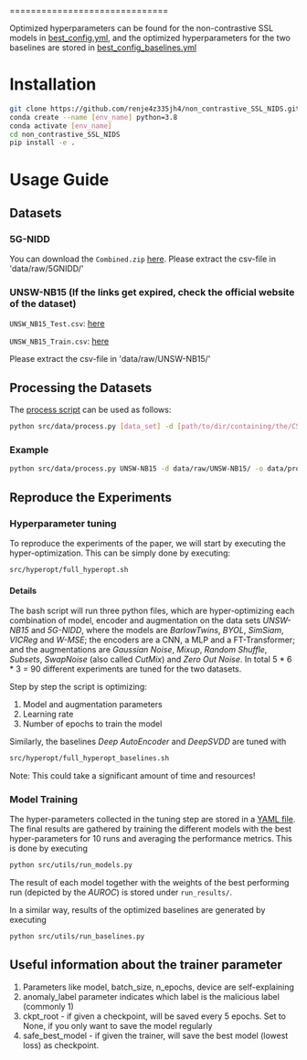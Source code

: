 ==============================

Optimized hyperparameters can be found for the non-contrastive SSL models in [best_config.yml](hyperopt/best_config.yml),  and the optimized hyperparameters for the two baselines are stored in [best_config_baselines.yml](hyperopt/baselines/best_config_baselines.yml)

# Installation
```bash
git clone https://github.com/renje4z335jh4/non_contrastive_SSL_NIDS.git
conda create --name [env_name] python=3.8
conda activate [env_name]
cd non_contrastive_SSL_NIDS
pip install -e .
```

# Usage Guide
## Datasets

### 5G-NIDD
You can download the `Combined.zip` [here](https://etsin.fairdata.fi/dataset/9d13ef28-2ca7-44b0-9950-225359afac65/data).
Please extract the csv-file in 'data/raw/5GNIDD/'

### UNSW-NB15 (If the links get expired, check the official website of the dataset)
`UNSW_NB15_Test.csv`: [here](https://unsw-my.sharepoint.com/:x:/r/personal/z5025758_ad_unsw_edu_au/_layouts/15/Doc.aspx?sourcedoc=%7B2A810F6A-CC3D-4D98-909E-37489D8DAF98%7D&file=UNSW_NB15_testing-set.csv&action=default&mobileredirect=true)

`UNSW_NB15_Train.csv`: [here](https://unsw-my.sharepoint.com/:x:/r/personal/z5025758_ad_unsw_edu_au/_layouts/15/Doc.aspx?sourcedoc=%7B49413D38-3330-4358-BFA2-0349031198A5%7D&file=UNSW_NB15_training-set.csv&action=default&mobileredirect=true)

Please extract the csv-file in 'data/raw/UNSW-NB15/'

## Processing the Datasets
The [process script](./src/data/process.py) can be used as follows:
```bash
python src/data/process.py [data_set] -d [path/to/dir/containing/the/CSV/files] -o [path/to/output/dir]
```

### Example
```bash
python src/data/process.py UNSW-NB15 -d data/raw/UNSW-NB15/ -o data/processed/
```

## Reproduce the Experiments

### Hyperparameter tuning
To reproduce the experiments of the paper, we will start by executing the hyper-optimization. This can be simply done by executing:
```bash
src/hyperopt/full_hyperopt.sh
```
#### Details
The bash script will run three python files, which are hyper-optimizing each combination of model, encoder and augmentation on the data sets *UNSW-NB15* and *5G-NIDD*, where the models are *BarlowTwins*, *BYOL*, *SimSiam*, *VICReg* and *W-MSE*; the encoders are a CNN, a MLP and a FT-Transformer; and the augmentations are *Gaussian Noise*, *Mixup*, *Random Shuffle*, *Subsets*, *SwapNoise* (also called *CutMix*) and *Zero Out Noise*. In total 5 * 6 * 3 = 90 different experiments are tuned for the two datasets.

Step by step the script is optimizing:
1. Model and augmentation parameters
2. Learning rate
3. Number of epochs to train the model

Similarly, the baselines *Deep AutoEncoder* and *DeepSVDD* are tuned with
```bash
src/hyperopt/full_hyperopt_baselines.sh
```

Note: This could take a significant amount of time and resources!

### Model Training
The hyper-parameters collected in the tuning step are stored in a [YAML file](hyperopt/best_config.yml). The final results are gathered by training the different models with the best hyper-parameters for 10 runs and averaging the performance metrics. This is done by executing
```bash
python src/utils/run_models.py
```
The result of each model together with the weights of the best performing run (depicted by the *AUROC*) is stored under `run_results/`.

In a similar way, results of the optimized baselines are generated by executing
```bash
python src/utils/run_baselines.py
```



## Useful information about the trainer parameter
1. Parameters like model, batch_size, n_epochs, device are self-explaining
2. anomaly_label parameter indicates which label is the malicious label (commonly 1)
3. ckpt_root - if given a checkpoint, will be saved every 5 epochs. Set to None, if you only want to save the model regularly
4. safe_best_model - if given the trainer, will save the best model (lowest loss) as checkpoint.
